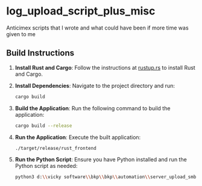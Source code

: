 # log_upload_script_plus_misc

Anticimex scripts that I wrote and what could have been if more time was given to me

## Build Instructions

1. **Install Rust and Cargo**:
   Follow the instructions at [rustup.rs](https://rustup.rs/) to install Rust and Cargo.

2. **Install Dependencies**:
   Navigate to the project directory and run:
   ```sh
   cargo build
   ```

3. **Build the Application**:
   Run the following command to build the application:
   ```sh
   cargo build --release
   ```

4. **Run the Application**:
   Execute the built application:
   ```sh
   ./target/release/rust_frontend
   ```

5. **Run the Python Script**:
   Ensure you have Python installed and run the Python script as needed:
   ```sh
   python3 d:\\vicky software\\bkp\\bkp\\automation\\server_upload_smb.py
   ```
